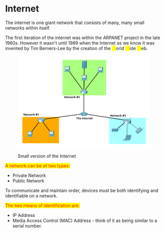 # Internet

The internet is one giant network that consists of many, many small networks within itself.

The first iteration of the internet was within the ARPANET project in the late 1960s. However it wasn't until 1989 when the Internet as we know it was invented by Tim Berners-Lee by the creation of the <mark style="color:yellow;">W</mark>orld <mark style="color:yellow;">W</mark>ide <mark style="color:yellow;">W</mark>eb.



<figure><img src="../../../.gitbook/assets/Capture (4).PNG" alt=""><figcaption><p>Small version of the Internet</p></figcaption></figure>

<mark style="color:red;">A network can be of two types:</mark>

* Private Network
* Public Network



To communicate and maintain order, devices must be both identifying and identifiable on a network.

<mark style="color:red;">The two means of identification are:</mark>

* IP Address
* Media Access Control (MAC) Address - think of it as being similar to a serial number.
